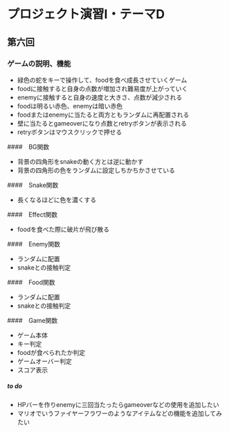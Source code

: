 # プロジェクト演習Ⅰ・テーマD
## 第六回
### ゲームの説明、機能
- 緑色の蛇をキーで操作して、foodを食べ成長させていくゲーム
- foodに接触すると自身の点数が増加され難易度が上がっていく
- enemyに接触すると自身の速度と大きさ、点数が減少される
- foodは明るい赤色、enemyは暗い赤色
- foodまたはenemyに当たると両方ともランダムに再配置される
- 壁に当たるとgameoverになり点数とretryボタンが表示される
- retryボタンはマウスクリックで押せる

####　BG関数
- 背景の四角形をsnakeの動く方とは逆に動かす
- 背景の四角形の色をランダムに設定しちかちかさせている

####　Snake関数
- 長くなるほどに色を濃くする

####　Effect関数
- foodを食べた際に破片が飛び散る

####　Enemy関数
- ランダムに配置
- snakeとの接触判定

####　Food関数
- ランダムに配置
- snakeとの接触判定

####　Game関数
- ゲーム本体
- キー判定
- foodが食べられたか判定
- ゲームオーバー判定
- スコア表示
##### to do
- HPバーを作りenemyに三回当たったらgameoverなどの使用を追加したい
- マリオでいうファイヤーフラワーのようなアイテムなどの機能を追加してみたい
